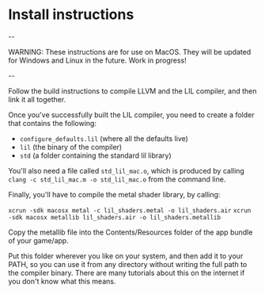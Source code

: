 # Install instructions

--

WARNING: These instructions are for use on MacOS. They will be updated for Windows and Linux in the future. Work in progress!

--

Follow the build instructions to compile LLVM and the LIL compiler, and then link it all together.

Once you've successfully built the LIL compiler, you need to create a folder that contains the following:

- `configure_defaults.lil` (where all the defaults live)
- `lil` (the binary of the compiler)
- `std` (a folder containing the standard lil library)

You'll also need a file called `std_lil_mac.o`, which is produced by calling `clang -c std_lil_mac.m -o std_lil_mac.o` from the command line.

Finally, you'll have to compile the metal shader library, by calling:

`xcrun -sdk macosx metal -c lil_shaders.metal -o lil_shaders.air`
`xcrun -sdk macosx metallib lil_shaders.air -o lil_shaders.metallib`

Copy the metallib file into the Contents/Resources folder of the app bundle of your game/app.

Put this folder wherever you like on your system, and then add it to your PATH, so you can use it from any directory without writing the full path to the compiler binary. There are many tutorials about this on the internet if you don't know what this means.
